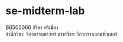 # se-midterm-lab
B6505066 สิริอร ศรีเมือง <br>
สำนักวิชา: วิศวกรรมศาสตร์  สาขาวิชา: วิศวกรรมคอมพิวเตอร์
